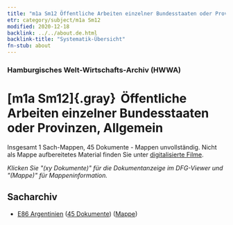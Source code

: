 ```yaml
---
title: "m1a Sm12 Öffentliche Arbeiten einzelner Bundesstaaten oder Provinzen, Allgemein"
etr: category/subject/m1a Sm12
modified: 2020-12-18
backlink: ../../about.de.html
backlink-title: "Systematik-Übersicht"
fn-stub: about
---
```


### Hamburgisches Welt-Wirtschafts-Archiv (HWWA)
# [m1a Sm12]{.gray}&#8201; Öffentliche Arbeiten einzelner Bundesstaaten oder Provinzen, Allgemein&#160; 




Insgesamt 1 Sach-Mappen, 45 Dokumente - Mappen unvollständig.
Nicht als Mappe aufbereitetes Material finden Sie unter [digitalisierte Filme](/film/h1_sh).

_Klicken Sie "(xy Dokumente)" für die Dokumentanzeige im DFG-Viewer und "(Mappe)" für Mappeninformation._

## Sacharchiv



- [E86 Argentinien](../../../geo/about.de.html#E86) (<a href="https://dfg-viewer.de/show/?tx_dlf[id]=https://pm20.zbw.eu/mets/sh/1416xx/141692/1448xx/144849/public.mets.de.xml" target="_blank">45 Dokumente</a>) ([Mappe](http://purl.org/pressemappe20/folder/sh/141692,144849))


